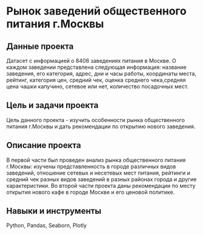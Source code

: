 # Рынок заведений общественного питания г.Москвы

## Данные проекта

Датасет с информацией о 8406 заведениях питания в Москве. О каждом заведении представлена следующая информация: название заведения, его категория, адрес, дни и часы работы, координаты места, рейтинг, категория цен, средний чек, 
оценка среднего чека,средняя цена чашки капучино, сетевое или нет, количество посадочных мест. 

## Цель и задачи проекта

Цель данного проекта - изучить особенности рынка общественного питания г.Москвы и дать рекомендации по открытию нового заведения.

## Описание проекта

В первой части был проведен анализ рынка общественного питания г.Москвы: изучены представленность в городе различных видов заведений, отношение сетевых и несетевых мест питания, 
рейтинги и средний чек разных видов заведений в разных районах города и другие характеристики.
Во второй части проекта даны рекомендации по месту открытия нового кафе в городе Москве и его ценовой политике.

## Навыки и инструменты

Python, Pandas, Seaborn, Plotly
